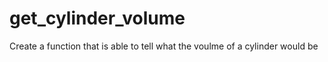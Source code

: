 # get_cylinder_volume
Create a function that is able to tell what the voulme of a cylinder would be
